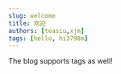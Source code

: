 ```yaml
---
slug: welcome
title: 欢迎
authors: [teasiu,xjm]
tags: [hello, hi3798m]
---
```


The blog supports tags as well!

